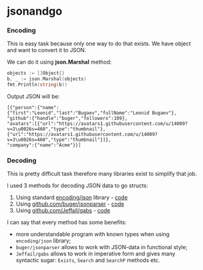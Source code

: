 # jsonandgo

### Encoding
This is easy task because only one way to do that exists. We have object and want to convert it to JSON. 

We can do it using **json.Marshal** method:
```go
objects := []Object{}
b, _ := json.Marshal(objects)
fmt.Println(string(b))
```
Output JSON will be:
```
[{"person":{"name":{"first":"Leonid","last":"Bugaev","fullName":"Leonid Bugaev"},
"github":{"handle":"buger","followers":109},
"avatars":[{"url":"https://avatars1.githubusercontent.com/u/14009?v=3\u0026s=460","type":"thumbnail"},
{"url":"https://avatars1.githubusercontent.com/u/14009?v=3\u0026s=460","type":"thumbnail"}]},
"company":{"name":"Acme"}}]
```
### Decoding
This is pretty difficult task therefore many libraries exist to simplify that job.

I used 3 methods for decoding JSON data to go structs:
1. Using standard [encoding/json](https://godoc.org/encoding/json) library - [code](https://github.com/hesidoryn/jsonandgo/blob/master/standard.go)
2. Using [github.com/buger/jsonparser](https://github.com/buger/jsonparser) - [code](https://github.com/hesidoryn/jsonandgo/blob/master/jsonparser.go)
3. Using [github.com/Jeffail/gabs](https://github.com/Jeffail/gabs) - [code](https://github.com/hesidoryn/jsonandgo/blob/master/gabs.go)

I can say that every method has some benefits: 
* more understandable program with known types when using `encoding/json` library;
* `buger/jsonparser` allows to work with JSON-data in functional style;
* `Jeffail/gabs` allows to work in imperative form and gives many syntactic sugar: `Exists`, `Search` and `SearchP` methods etc.
